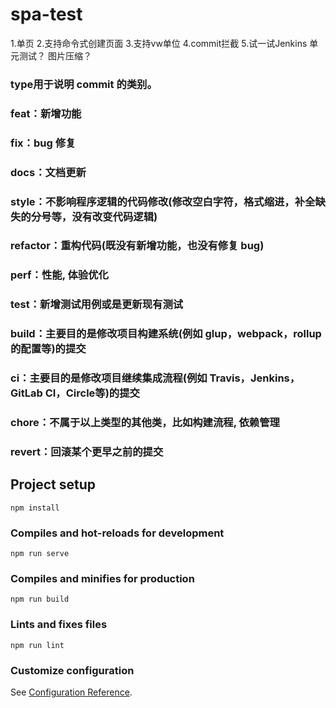 # spa-test
1.单页
2.支持命令式创建页面
3.支持vw单位
4.commit拦截
5.试一试Jenkins
单元测试？
图片压缩？

### type用于说明 commit 的类别。

### feat：新增功能
### fix：bug 修复
### docs：文档更新
### style：不影响程序逻辑的代码修改(修改空白字符，格式缩进，补全缺失的分号等，没有改变代码逻辑)
### refactor：重构代码(既没有新增功能，也没有修复 bug)
### perf：性能, 体验优化
### test：新增测试用例或是更新现有测试
### build：主要目的是修改项目构建系统(例如 glup，webpack，rollup 的配置等)的提交
### ci：主要目的是修改项目继续集成流程(例如 Travis，Jenkins，GitLab CI，Circle等)的提交
### chore：不属于以上类型的其他类，比如构建流程, 依赖管理
### revert：回滚某个更早之前的提交



## Project setup
```
npm install
```

### Compiles and hot-reloads for development
```
npm run serve
```

### Compiles and minifies for production
```
npm run build
```

### Lints and fixes files
```
npm run lint
```

### Customize configuration
See [Configuration Reference](https://cli.vuejs.org/config/).
